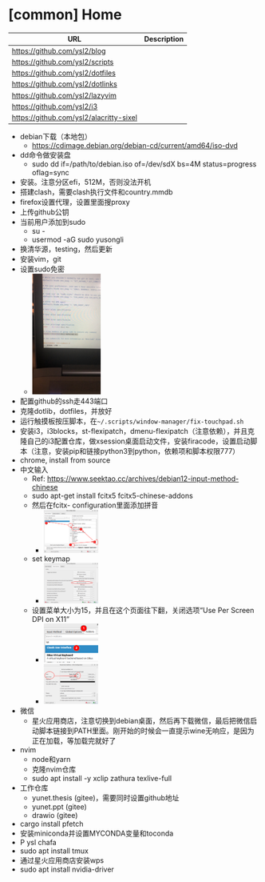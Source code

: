 # [common] Home

| URL                                       | Description |
| ----------------------------------------- | ----------- |
| <https://github.com/ysl2/blog>            |             |
| <https://github.com/ysl2/scripts>         |             |
| <https://github.com/ysl2/dotfiles>        |             |
| <https://github.com/ysl2/dotlinks>        |             |
| <https://github.com/ysl2/lazyvim>         |             |
| <https://github.com/ysl2/i3>              |             |
| <https://github.com/ysl2/alacritty-sixel> |             |

- debian下载（本地包）
  - <https://cdimage.debian.org/debian-cd/current/amd64/iso-dvd>
- dd命令做安装盘
  - sudo dd if=/path/to/debian.iso of=/dev/sdX bs=4M status=progress oflag=sync
- 安装。注意分区efi，512M，否则没法开机
- 搭建clash，需要clash执行文件和country.mmdb
- firefox设置代理，设置里面搜proxy
- 上传github公钥
- 当前用户添加到sudo
  - su -
  - usermod -aG sudo yusongli
- 换清华源，testing，然后更新
- 安装vim，git
- 设置sudo免密
  - <img src="assets/[common]-Home/img/2025-07-13-11-56-42.png" alt="" width=30%>
- 配置github的ssh走443端口
- 克隆dotlib，dotfiles，并放好
- 运行触摸板按压脚本，在`~/.scripts/window-manager/fix-touchpad.sh`
- 安装i3，i3blocks，st-flexipatch，dmenu-flexipatch（注意依赖），并且克隆自己的i3配置仓库，做xsession桌面启动文件，安装firacode，设置启动脚本（注意，安装pip和链接python3到python，依赖项和脚本权限777）
- chrome, install from source
- 中文输入
  - Ref: <https://www.seektao.cc/archives/debian12-input-method-chinese>
  - sudo apt-get install fcitx5 fcitx5-chinese-addons
  - 然后在fcitx- configuration里面添加拼音
    - <img src="assets/[common]-Home/img/2025-07-13-12-01-06.png" alt="" width=25%>
  - set keymap
    - <img src="assets/[common]-Home/img/2025-07-13-12-05-25.png" alt="" width=25%>
  - 设置菜单大小为15，并且在这个页面往下翻，关闭选项“Use Per Screen DPI on X11”
    - <img src="assets/[common]-Home/img/2025-07-13-12-09-13.png" alt="" width=25%>
    - <img src="assets/[common]-Home/img/2025-07-13-12-13-04.png" alt="" width=25%>
- 微信
  - 星火应用商店，注意切换到debian桌面，然后再下载微信，最后把微信启动脚本链接到PATH里面。刚开始的时候会一直提示wine无响应，是因为正在加载，等加载完就好了
- nvim
  - node和yarn
  - 克隆nvim仓库
  - sudo apt install -y xclip zathura texlive-full
- 工作仓库
  - yunet.thesis (gitee)，需要同时设置github地址
  - yunet.ppt (gitee)
  - drawio (gitee)
- cargo install pfetch
- 安装miniconda并设置MYCONDA变量和toconda
- P ysl chafa
- sudo apt install tmux
- 通过星火应用商店安装wps
- sudo apt install nvidia-driver
